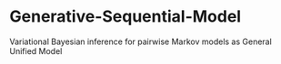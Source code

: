 # Generative-Sequential-Model
Variational Bayesian inference for pairwise Markov models as General Unified Model
